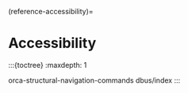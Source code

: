 (reference-accessibility)=
# Accessibility


:::{toctree}
:maxdepth: 1

orca-structural-navigation-commands
dbus/index
:::

